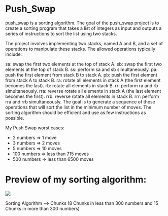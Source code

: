 # Push_Swap


push_swap is a sorting algorithm. The goal of the push_swap project is to create a sorting program that takes a list of integers as input and outputs a series of instructions to sort the list using two stacks.

The project involves implementing two stacks, named A and B, and a set of operations to manipulate these stacks. The allowed operations typically include:

sa: swap the first two elements at the top of stack A.
sb: swap the first two elements at the top of stack B.
ss: perform sa and sb simultaneously.
pa: push the first element from stack B to stack A.
pb: push the first element from stack A to stack B.
ra: rotate all elements in stack A (the first element becomes the last).
rb: rotate all elements in stack B.
rr: perform ra and rb simultaneously.
rra: reverse rotate all elements in stack A (the last element becomes the first).
rrb: reverse rotate all elements in stack B.
rrr: perform rra and rrb simultaneously.
The goal is to generate a sequence of these operations that will sort the list in the minimum number of moves. The sorting algorithm should be efficient and use as few instructions as possible.

My Push Swap worst cases:
- 2 numbers => 1 move
- 3 numbers => 2 moves
- 5 numbers => 10 moves
- 100 numbers => less than 715 moves
- 500 numbers => less than 6500 moves

# Preview of my sorting algorithm:
![](https://i.imgur.com/B5ph9KH.gif)

Sorting Algorithm ==> Chunks (8 Chunks in less than 300 numbers and 15 Chunks in more than 300 numbers)
